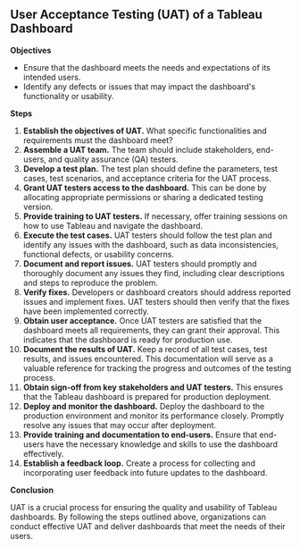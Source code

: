 ## User Acceptance Testing (UAT) of a Tableau Dashboard

**Objectives**

* Ensure that the dashboard meets the needs and expectations of its intended users.
* Identify any defects or issues that may impact the dashboard's functionality or usability.

**Steps**

1. **Establish the objectives of UAT.** What specific functionalities and requirements must the dashboard meet?
2. **Assemble a UAT team.** The team should include stakeholders, end-users, and quality assurance (QA) testers.
3. **Develop a test plan.** The test plan should define the parameters, test cases, test scenarios, and acceptance criteria for the UAT process.
4. **Grant UAT testers access to the dashboard.** This can be done by allocating appropriate permissions or sharing a dedicated testing version.
5. **Provide training to UAT testers.** If necessary, offer training sessions on how to use Tableau and navigate the dashboard.
6. **Execute the test cases.** UAT testers should follow the test plan and identify any issues with the dashboard, such as data inconsistencies, functional defects, or usability concerns.
7. **Document and report issues.** UAT testers should promptly and thoroughly document any issues they find, including clear descriptions and steps to reproduce the problem.
8. **Verify fixes.** Developers or dashboard creators should address reported issues and implement fixes. UAT testers should then verify that the fixes have been implemented correctly.
9. **Obtain user acceptance.** Once UAT testers are satisfied that the dashboard meets all requirements, they can grant their approval. This indicates that the dashboard is ready for production use.
10. **Document the results of UAT.** Keep a record of all test cases, test results, and issues encountered. This documentation will serve as a valuable reference for tracking the progress and outcomes of the testing process.
11. **Obtain sign-off from key stakeholders and UAT testers.** This ensures that the Tableau dashboard is prepared for production deployment.
12. **Deploy and monitor the dashboard.** Deploy the dashboard to the production environment and monitor its performance closely. Promptly resolve any issues that may occur after deployment.
13. **Provide training and documentation to end-users.** Ensure that end-users have the necessary knowledge and skills to use the dashboard effectively.
14. **Establish a feedback loop.** Create a process for collecting and incorporating user feedback into future updates to the dashboard.

**Conclusion**

UAT is a crucial process for ensuring the quality and usability of Tableau dashboards. By following the steps outlined above, organizations can conduct effective UAT and deliver dashboards that meet the needs of their users.

